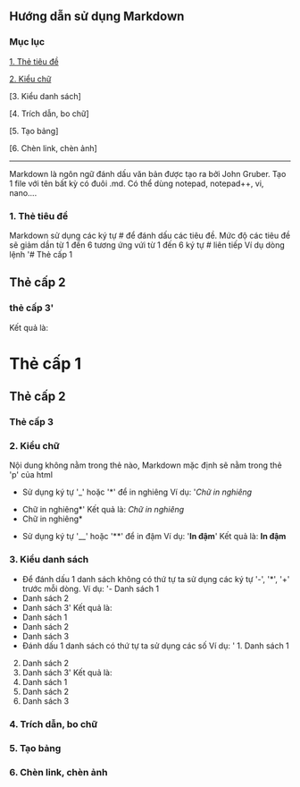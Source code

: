## Hướng dẫn sử dụng Markdown 
### Mục lục
[1. Thẻ tiêu đề](#thetieude)

[2. Kiểu chữ](#kieuchu)

[3. Kiểu danh sách]

[4. Trích dẫn, bo chữ]

[5. Tạo bảng]

[6. Chèn link, chèn ảnh]
*********************************
Markdown là ngôn ngữ đánh dấu văn bản được tạo ra bởi John Gruber. 
Tạo 1 file với tên bất kỳ có đuôi .md. Có thể dùng notepad, notepad++, vi, nano....
<a name="thetieude"></a>
### 1. Thẻ tiêu đề
Markdown sử dụng các ký tự # để đánh dấu các tiêu đề. Mức độ các tiêu đề sẽ giảm dần từ 1 đến 6 tương ứng vứi từ 1 đến 6 ký tự # liên tiếp 
Ví dụ dòng lệnh 
'# Thẻ cấp 1
## Thẻ cấp 2 
### thẻ cấp 3'
Kết quả là:
# Thẻ cấp 1
## Thẻ cấp 2 
### Thẻ cấp 3

### 2. Kiểu chữ
Nội dung không nằm trong thẻ nào, Markdown mặc định sẽ nằm trong thẻ 'p' của html
- Sử dụng ký tự '_' hoặc '*' để in nghiêng
Ví dụ: 
'_Chữ in nghiêng_
* Chữ in nghiêng*'
Kết quả là:
_Chữ in nghiêng_
* Chữ in nghiêng*
- Sử dụng ký tự '__' hoặc '**' để in đậm
Ví dụ:
'**In đậm**'
Kết quả là:
**In đậm**

### 3. Kiểu danh sách
- Để đánh dấu 1 danh sách không có thứ tự ta sử dụng các ký tự '-', '*', '+' trước mỗi dòng.
Ví dụ: 
'- Danh sách 1
- Danh sách 2
- Danh sách 3'
Kết quả là:
- Danh sách 1
- Danh sách 2
- Danh sách 3
- Đánh dấu 1 danh sách có thứ tự ta sử dụng các số
Ví dụ: 
' 1. Danh sách 1
2. Danh sách 2
3. Danh sách 3'
Kết quả là:
1. Danh sách 1
2. Danh sách 2
3. Danh sách 3

### 4. Trích dẫn, bo chữ

<a name="taobang"></a>
### 5. Tạo bảng
### 6. Chèn link, chèn ảnh